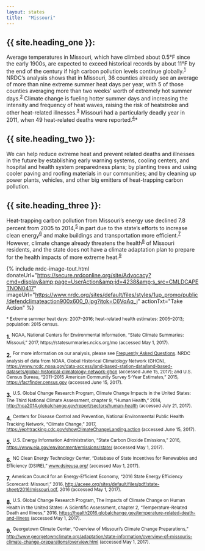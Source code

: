 ```yaml
---
layout: states
title:  "Missouri"
---
```


## {{ site.heading_one }}:
Average temperatures in Missouri, which have climbed about 0.5°F since the early 1900s, are expected to exceed historical records by about 11°F by the end of the century if high carbon pollution levels continue globally.<sup>[1](#f1)</sup> NRDC’s analysis shows that in Missouri, 36 counties already see an average of more than nine extreme summer heat days per year, with 5 of those counties averaging more than two weeks’ worth of extremely hot summer days.<sup>[2](#f2)</sup> Climate change is fueling hotter summer days and increasing the intensity and frequency of heat waves, raising the risk of heatstroke and other heat-related illnesses.<sup>[3](#f3)</sup> Missouri had a particularly deadly year in 2011, when 49 heat-related deaths were reported.<sup>[4](#f4)</sup>*

## {{ site.heading_two }}:
We can help reduce extreme heat and prevent related deaths and illnesses in the future by establishing early warning systems, cooling centers, and hospital and health system preparedness plans; by planting trees and using cooler paving and roofing materials in our communities; and by cleaning up power plants, vehicles, and other big emitters of heat-trapping carbon pollution.

## {{ site.heading_three }}:
Heat-trapping carbon pollution from Missouri’s energy use declined 7.8 percent from 2005 to 2014,<sup>[5](#f5)</sup> in part due to the state’s efforts to increase clean energy<sup>[6](#f6)</sup> and make buildings and transportation more efficient.<sup>[7](#f7)</sup> However, climate change already threatens the health<sup>[8](#f8)</sup> of Missouri residents, and the state does not have a climate adaptation plan to prepare for the health impacts of more extreme heat.<sup>[9](#f9)</sup>

{% include nrdc-image-tout.html donateUrl="https://secure.nrdconline.org/site/Advocacy?cmd=display&amp;page=UserAction&amp;id=4238&amp;s_src=CMLDCAPETNON0417"
imageUrl="https://www.nrdc.org/sites/default/files/styles/1up_promo/public/defendclimateaction900x600_0.jpg?itok=C6VqAq_j"
actionTxt="Take Action"
 %}

<sup>* Extreme summer heat days: 2007–2016; heat-related health estimates: 2005–2013; population: 2015 census.</sup>

<footer>
<b id="f1">1.</b><sup> NOAA, National Centers for Environmental Information, “State Climate Summaries: Missouri,” 2017, https://statesummaries.ncics.org/mo (accessed May 1, 2017).</sup>

<b id="f2">2.</b><sup> For more information on our analysis, please see [Frequently Asked Questions](https://www.nrdc.org/resources/climate-change-and-health-extreme-heat-faqs). NRDC analysis of data from NOAA, Global Historical Climatology Network (GHCN), https://www.ncdc.noaa.gov/data-access/land-based-station-data/land-based-datasets/global-historical-climatology-network-ghcn (accessed June 15, 2017); and U.S. Census Bureau, “2011–2015 American Community Survey 5-Year Estimates,” 2015, https://factfinder.census.gov (accessed June 15, 2017).</sup>

<b id="f3">3.</b><sup> U.S. Global Change Research Program, Climate Change Impacts in the United States: The Third National Climate Assessment, chapter 9, “Human Health,” 2014, http://nca2014.globalchange.gov/report/sectors/human-health (accessed July 21, 2017).</sup>

<b id="f4">4.</b><sup> Centers for Disease Control and Prevention, National Environmental Public Health Tracking Network, “Climate Change,” 2017, https://ephtracking.cdc.gov/showClimateChangeLanding.action (accessed June 15, 2017).</sup>

<b id="f5">5.</b><sup> U.S. Energy Information Administration, “State Carbon Dioxide Emissions,” 2016, https://www.eia.gov/environment/emissions/state/ (accessed May 1, 2017).</sup>

<b id="f6">6.</b><sup> NC Clean Energy Technology Center, “Database of State Incentives for Renewables and Efficiency (DSIRE),” www.dsireusa.org/ (accessed May 1, 2017).</sup>

<b id="f7">7.</b><sup> American Council for an Energy-Efficient Economy, “2016 State Energy Efficiency Scorecard: Missouri,” 2016, http://aceee.org/sites/default/files/pdf/state-sheet/2016/missouri.pdf, 2016 (accessed May 1, 2017).</sup>

<b id="f8">8.</b><sup> U.S. Global Change Research Program, The Impacts of Climate Change on Human Health in the United States: A Scientific Assessment, chapter 2, “Temperature-Related Death and Illness,” 2016, https://health2016.globalchange.gov/temperature-related-death-and-illness (accessed May 1, 2017).</sup>

<b id="f9">9.</b><sup> Georgetown Climate Center, “Overview of Missouri’s Climate Change Preparations,” http://www.georgetownclimate.org/adaptation/state-information/overview-of-missouris-climate-change-preparations/overview.html (accessed May 1, 2017).</sup>
</footer>
